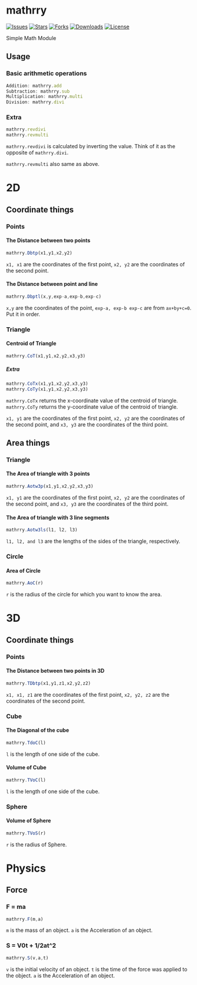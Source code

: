 # mathrry
  [![Issues](https://img.shields.io/github/issues/Shio7/mathrry?style=for-the-badge)](https://github.com/Shio7/mathrry/issues)
  [![Stars](https://img.shields.io/github/stars/Shio7/mathrry?style=for-the-badge)](https://github.com/Shio7/mathrry)
  [![Forks](https://img.shields.io/github/forks/Shio7/mathrry?style=for-the-badge)](https://github.com/Shio7/mathrry/network/members)
  [![Downloads](https://img.shields.io/npm/dt/mathrry?style=for-the-badge)](https://www.npmjs.com/package/mathrry)
  [![License](https://img.shields.io/github/license/Shio7/mathrry?style=for-the-badge)](https://github.com/Shio7/mathrry)  
  
Simple Math Module

## Usage
### Basic arithmetic operations
```js
Addition: mathrry.add
Subtraction: mathrry.sub
Multiplication: mathrry.multi
Division: mathrry.divi
```  
### Extra
```js
mathrry.revdivi
mathrry.revmulti
```
```mathrry.revdivi``` is calculated by inverting the value. Think of it as the opposite of ```mathrry.divi```.  
  
```mathrry.revmulti``` also same as above.  

# 2D
## Coordinate things

### Points
#### The Distance between two points
```js
mathrry.Dbtp(x1,y1,x2,y2)
```  
`x1, x1` are the coordinates of the first point, `x2, y2` are the coordinates of the second point.

#### The Distance between point and line
```js
mathrry.Dbptl(x,y,exp-a,exp-b,exp-c)
```
`x,y` are the coordinates of the point, `exp-a, exp-b exp-c` are from `ax+by+c=0`. Put it in order.

### Triangle
#### Centroid of Triangle
```js
mathrry.CoT(x1,y1,x2,y2,x3,y3)
```
##### Extra
```js
mathrry.CoTx(x1,y1,x2,y2,x3,y3)
mathrry.CoTy(x1,y1,x2,y2,x3,y3)
```  
`mathrry.CoTx` returns the x-coordinate value of the centroid of triangle.  
`mathrry.CoTy` returns the y-coordinate value of the centroid of triangle.  
  
`x1, y1` are the coordinates of the first point, `x2, y2` are the coordinates of the second point, and `x3, y3` are the coordinates of the third point.  

## Area things
### Triangle
#### The Area of triangle with 3 points
```js
mathrry.Aotw3p(x1,y1,x2,y2,x3,y3)
```
`x1, y1` are the coordinates of the first point, `x2, y2` are the coordinates of the second point, and `x3, y3` are the coordinates of the third point.  
#### The Area of triangle with 3 line segments
```js
mathrry.Aotw3ls(l1, l2, l3)
```
`l1, l2, and l3` are the lengths of the sides of the triangle, respectively.  
### Circle
#### Area of Circle
```js
mathrry.AoC(r)
```
`r` is the radius of the circle for which you want to know the area.

# 3D
## Coordinate things
### Points
#### The Distance between two points in 3D
```js
mathrry.TDbtp(x1,y1,z1,x2,y2,z2)
```
`x1, x1, z1` are the coordinates of the first point, `x2, y2, z2` are the coordinates of the second point.  
### Cube
#### The Diagonal of the cube
```js
mathrry.TdoC(l)
```
`l` is the length of one side of the cube.  

#### Volume of Cube
```js
mathrry.TVoC(l)
```
`l` is the length of one side of the cube.

### Sphere
#### Volume of Sphere
```js
mathrry.TVoS(r)
```
`r` is the radius of Sphere.

# Physics
## Force
### F = ma
```js
mathrry.F(m,a)
```
`m` is the mass of an object. `a` is the Acceleration of an object.  

### S = V0t + 1/2at^2
```js
mathrry.S(v,a,t)
```
`v` is the initial velocity of an object. `t` is the time of the force was applied to the object. `a` is the Acceleration of an object.  
